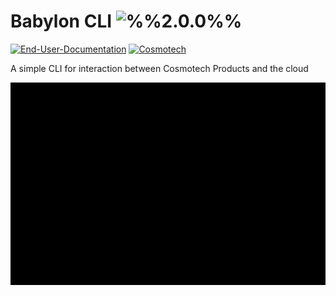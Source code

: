 # Babylon CLI ![%%2.0.0%%](https://img.shields.io/badge/2.0.0-2e303e?style=for-the-badge)

[![End-User-Documentation](https://img.shields.io/badge/End_User_Documentation-%23121011.svg?style=for-the-badge&logo=github&logoColor=white)](https://cosmo-tech.github.io/Babylon-End-User-Doc/)
[![Cosmotech](https://img.shields.io/badge/Cosmotech-ffb039?style=for-the-badge&logoColor=black)](https://cosmotech.com/)

A simple CLI for interaction between Cosmotech Products and the cloud

![Babylon example](img/example_babylon.gif)